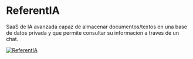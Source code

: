 # ReferentIA

SaaS de IA avanzada capaz de almacenar documentos/textos en una base de datos privada y que permite consultar su informacion a traves de un chat.

[![ReferentIA](./assets/demo.png)](https://drive.google.com/file/d/1CgM-7rCxH2g9LGBz_lyRiK6dFnU4Kg7D/view?usp=sharing)
